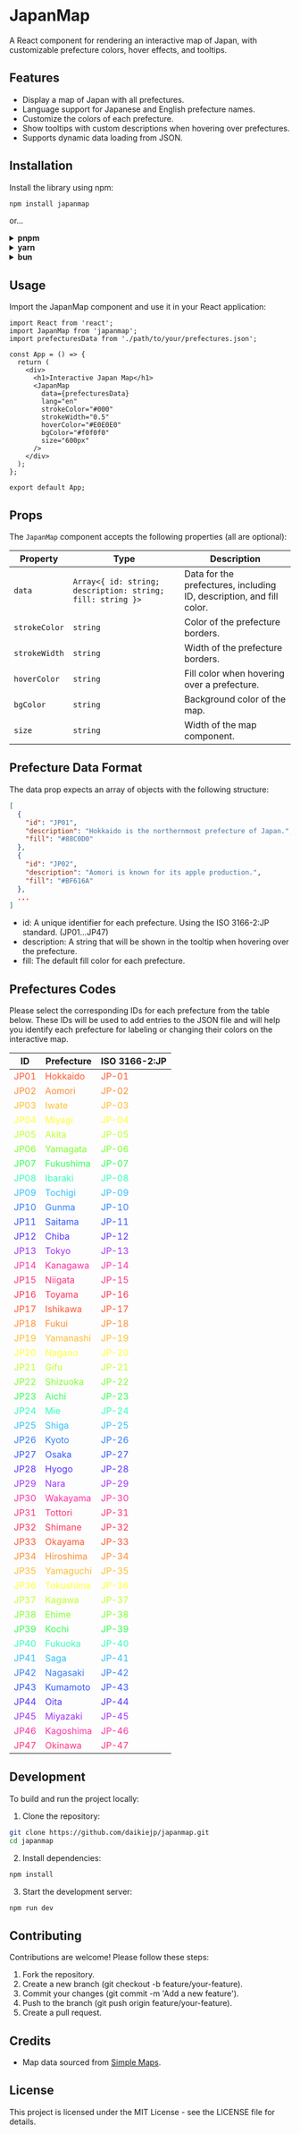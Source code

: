 # JapanMap

A React component for rendering an interactive map of Japan, with customizable prefecture colors, hover effects, and tooltips.

## Features

- Display a map of Japan with all prefectures.
- Language support for Japanese and English prefecture names.
- Customize the colors of each prefecture.
- Show tooltips with custom descriptions when hovering over prefectures.
- Supports dynamic data loading from JSON.

## Installation

Install the library using npm:

```bash
npm install japanmap
```

or...

<details>
<summary><strong>pnpm</strong></summary>

```bash
pnpm add japanmap
```

</details>

<details>
<summary><strong>yarn</strong></summary>

```bash
yarn add japanmap
```

</details>

<details>
<summary><strong>bun</strong></summary>

```bash
bun add japanmap
```

</details>

## Usage

Import the JapanMap component and use it in your React application:

```tsx
import React from 'react';
import JapanMap from 'japanmap';
import prefecturesData from './path/to/your/prefectures.json';

const App = () => {
  return (
    <div>
      <h1>Interactive Japan Map</h1>
      <JapanMap
        data={prefecturesData}
        lang="en"
        strokeColor="#000"
        strokeWidth="0.5"
        hoverColor="#E0E0E0"
        bgColor="#f0f0f0"
        size="600px"
      />
    </div>
  );
};

export default App;
```

## Props

The `JapanMap` component accepts the following properties (all are optional):

| Property      | Type                                                       | Description                                                          |
| ------------- | ---------------------------------------------------------- | -------------------------------------------------------------------- |
| `data`        | `Array<{ id: string; description: string; fill: string }>` | Data for the prefectures, including ID, description, and fill color. |
| `strokeColor` | `string`                                                   | Color of the prefecture borders.                                     |
| `strokeWidth` | `string`                                                   | Width of the prefecture borders.                                     |
| `hoverColor`  | `string`                                                   | Fill color when hovering over a prefecture.                          |
| `bgColor`     | `string`                                                   | Background color of the map.                                         |
| `size`        | `string`                                                   | Width of the map component.                                          |

## Prefecture Data Format

The data prop expects an array of objects with the following structure:

```json
[
  {
    "id": "JP01",
    "description": "Hokkaido is the northernmost prefecture of Japan.",
    "fill": "#88C0D0"
  },
  {
    "id": "JP02",
    "description": "Aomori is known for its apple production.",
    "fill": "#BF616A"
  },
  ...
]
```

- id: A unique identifier for each prefecture. Using the ISO 3166-2:JP standard. (JP01...JP47)
- description: A string that will be shown in the tooltip when hovering over the prefecture.
- fill: The default fill color for each prefecture.

## Prefectures Codes

Please select the corresponding IDs for each prefecture from the table below. These IDs will be used to add entries to the JSON file and will help you identify each prefecture for labeling or changing their colors on the interactive map.

<table>
    <thead>
        <tr>
            <th>ID</th>
            <th>Prefecture</th>
            <th>ISO 3166-2:JP</th>
        </tr>
    </thead>
    <tbody>
        <tr style="color: #FF5733;">
            <td>JP01</td>
            <td>Hokkaido</td>
            <td>JP-01</td>
        </tr>
        <tr style="color: #FF8D33;">
            <td>JP02</td>
            <td>Aomori</td>
            <td>JP-02</td>
        </tr>
        <tr style="color: #FFBD33;">
            <td>JP03</td>
            <td>Iwate</td>
            <td>JP-03</td>
        </tr>
        <tr style="color: #FFFF33;">
            <td>JP04</td>
            <td>Miyagi</td>
            <td>JP-04</td>
        </tr>
        <tr style="color: #BFFF33;">
            <td>JP05</td>
            <td>Akita</td>
            <td>JP-05</td>
        </tr>
        <tr style="color: #7FFF33;">
            <td>JP06</td>
            <td>Yamagata</td>
            <td>JP-06</td>
        </tr>
        <tr style="color: #33FF57;">
            <td>JP07</td>
            <td>Fukushima</td>
            <td>JP-07</td>
        </tr>
        <tr style="color: #33FFBD;">
            <td>JP08</td>
            <td>Ibaraki</td>
            <td>JP-08</td>
        </tr>
        <tr style="color: #33BFFF;">
            <td>JP09</td>
            <td>Tochigi</td>
            <td>JP-09</td>
        </tr>
        <tr style="color: #337FFF;">
            <td>JP10</td>
            <td>Gunma</td>
            <td>JP-10</td>
        </tr>
        <tr style="color: #3357FF;">
            <td>JP11</td>
            <td>Saitama</td>
            <td>JP-11</td>
        </tr>
        <tr style="color: #5733FF;">
            <td>JP12</td>
            <td>Chiba</td>
            <td>JP-12</td>
        </tr>
        <tr style="color: #A233FF;">
            <td>JP13</td>
            <td>Tokyo</td>
            <td>JP-13</td>
        </tr>
        <tr style="color: #FF33A2;">
            <td>JP14</td>
            <td>Kanagawa</td>
            <td>JP-14</td>
        </tr>
        <tr style="color: #FF337F;">
            <td>JP15</td>
            <td>Niigata</td>
            <td>JP-15</td>
        </tr>
        <tr style="color: #FF3357;">
            <td>JP16</td>
            <td>Toyama</td>
            <td>JP-16</td>
        </tr>
        <tr style="color: #FF5733;">
            <td>JP17</td>
            <td>Ishikawa</td>
            <td>JP-17</td>
        </tr>
        <tr style="color: #FF8D33;">
            <td>JP18</td>
            <td>Fukui</td>
            <td>JP-18</td>
        </tr>
        <tr style="color: #FFBD33;">
            <td>JP19</td>
            <td>Yamanashi</td>
            <td>JP-19</td>
        </tr>
        <tr style="color: #FFFF33;">
            <td>JP20</td>
            <td>Nagano</td>
            <td>JP-20</td>
        </tr>
        <tr style="color: #BFFF33;">
            <td>JP21</td>
            <td>Gifu</td>
            <td>JP-21</td>
        </tr>
        <tr style="color: #7FFF33;">
            <td>JP22</td>
            <td>Shizuoka</td>
            <td>JP-22</td>
        </tr>
        <tr style="color: #33FF57;">
            <td>JP23</td>
            <td>Aichi</td>
            <td>JP-23</td>
        </tr>
        <tr style="color: #33FFBD;">
            <td>JP24</td>
            <td>Mie</td>
            <td>JP-24</td>
        </tr>
        <tr style="color: #33BFFF;">
            <td>JP25</td>
            <td>Shiga</td>
            <td>JP-25</td>
        </tr>
        <tr style="color: #337FFF;">
            <td>JP26</td>
            <td>Kyoto</td>
            <td>JP-26</td>
        </tr>
        <tr style="color: #3357FF;">
            <td>JP27</td>
            <td>Osaka</td>
            <td>JP-27</td>
        </tr>
        <tr style="color: #5733FF;">
            <td>JP28</td>
            <td>Hyogo</td>
            <td>JP-28</td>
        </tr>
        <tr style="color: #A233FF;">
            <td>JP29</td>
            <td>Nara</td>
            <td>JP-29</td>
        </tr>
        <tr style="color: #FF33A2;">
            <td>JP30</td>
            <td>Wakayama</td>
            <td>JP-30</td>
        </tr>
        <tr style="color: #FF337F;">
            <td>JP31</td>
            <td>Tottori</td>
            <td>JP-31</td>
        </tr>
        <tr style="color: #FF3357;">
            <td>JP32</td>
            <td>Shimane</td>
            <td>JP-32</td>
        </tr>
        <tr style="color: #FF5733;">
            <td>JP33</td>
            <td>Okayama</td>
            <td>JP-33</td>
        </tr>
        <tr style="color: #FF8D33;">
            <td>JP34</td>
            <td>Hiroshima</td>
            <td>JP-34</td>
        </tr>
        <tr style="color: #FFBD33;">
            <td>JP35</td>
            <td>Yamaguchi</td>
            <td>JP-35</td>
        </tr>
        <tr style="color: #FFFF33;">
            <td>JP36</td>
            <td>Tokushima</td>
            <td>JP-36</td>
        </tr>
        <tr style="color: #BFFF33;">
            <td>JP37</td>
            <td>Kagawa</td>
            <td>JP-37</td>
        </tr>
        <tr style="color: #7FFF33;">
            <td>JP38</td>
            <td>Ehime</td>
            <td>JP-38</td>
        </tr>
        <tr style="color: #33FF57;">
            <td>JP39</td>
            <td>Kochi</td>
            <td>JP-39</td>
        </tr>
        <tr style="color: #33FFBD;">
            <td>JP40</td>
            <td>Fukuoka</td>
            <td>JP-40</td>
        </tr>
        <tr style="color: #33BFFF;">
            <td>JP41</td>
            <td>Saga</td>
            <td>JP-41</td>
        </tr>
        <tr style="color: #337FFF;">
            <td>JP42</td>
            <td>Nagasaki</td>
            <td>JP-42</td>
        </tr>
        <tr style="color: #3357FF;">
            <td>JP43</td>
            <td>Kumamoto</td>
            <td>JP-43</td>
        </tr>
        <tr style="color: #5733FF;">
            <td>JP44</td>
            <td>Oita</td>
            <td>JP-44</td>
        </tr>
        <tr style="color: #A233FF;">
            <td>JP45</td>
            <td>Miyazaki</td>
            <td>JP-45</td>
        </tr>
        <tr style="color: #FF33A2;">
            <td>JP46</td>
            <td>Kagoshima</td>
            <td>JP-46</td>
        </tr>
        <tr style="color: #FF337F;">
            <td>JP47</td>
            <td>Okinawa</td>
            <td>JP-47</td>
        </tr>
    </tbody>

</table>

## Development

To build and run the project locally:

1. Clone the repository:

```bash
git clone https://github.com/daikiejp/japanmap.git
cd japanmap
```

2. Install dependencies:

```bash
npm install
```

3. Start the development server:

```bash
npm run dev
```

## Contributing

Contributions are welcome! Please follow these steps:

1. Fork the repository.
2. Create a new branch (git checkout -b feature/your-feature).
3. Commit your changes (git commit -m 'Add a new feature').
4. Push to the branch (git push origin feature/your-feature).
5. Create a pull request.

## Credits

- Map data sourced from [Simple Maps](https://simplemaps.com/resources/svg-license).

## License

This project is licensed under the MIT License - see the LICENSE file for details.
